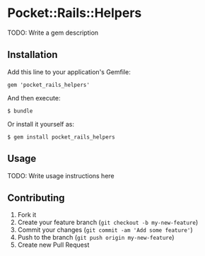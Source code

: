 # Pocket::Rails::Helpers

TODO: Write a gem description

## Installation

Add this line to your application's Gemfile:

    gem 'pocket_rails_helpers'

And then execute:

    $ bundle

Or install it yourself as:

    $ gem install pocket_rails_helpers

## Usage

TODO: Write usage instructions here

## Contributing

1. Fork it
2. Create your feature branch (`git checkout -b my-new-feature`)
3. Commit your changes (`git commit -am 'Add some feature'`)
4. Push to the branch (`git push origin my-new-feature`)
5. Create new Pull Request

